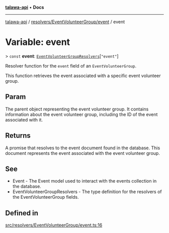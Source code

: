 [**talawa-api**](../../../../README.md) • **Docs**

***

[talawa-api](../../../../modules.md) / [resolvers/EventVolunteerGroup/event](../README.md) / event

# Variable: event

\> `const` **event**: [`EventVolunteerGroupResolvers`](../../../../types/generatedGraphQLTypes/type-aliases/EventVolunteerGroupResolvers.md)\[`"event"`\]

Resolver function for the `event` field of an `EventVolunteerGroup`.

This function retrieves the event associated with a specific event volunteer group.

## Param

The parent object representing the event volunteer group. It contains information about the event volunteer group, including the ID of the event associated with it.

## Returns

A promise that resolves to the event document found in the database. This document represents the event associated with the event volunteer group.

## See

 - Event - The Event model used to interact with the events collection in the database.
 - EventVolunteerGroupResolvers - The type definition for the resolvers of the EventVolunteerGroup fields.

## Defined in

[src/resolvers/EventVolunteerGroup/event.ts:16](https://github.com/PalisadoesFoundation/talawa-api/blob/f9e8275b1ddff2d3edcec79ee3b37c07998f6cc3/src/resolvers/EventVolunteerGroup/event.ts#L16)
